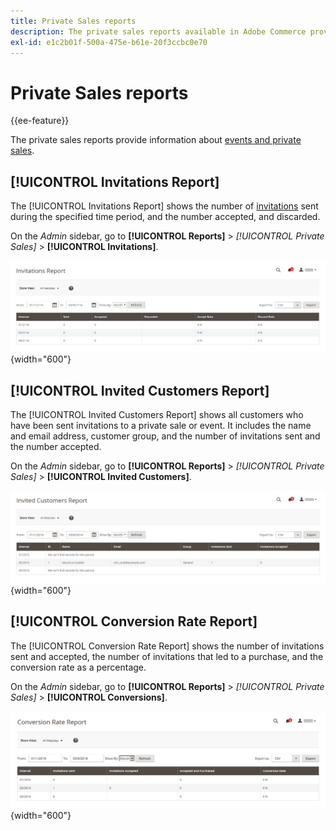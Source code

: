```yaml
---
title: Private Sales reports
description: The private sales reports available in Adobe Commerce provide useful information about events and private sales.
exl-id: e1c2b01f-500a-475e-b61e-20f3ccbc0e70
---
```

# Private Sales reports

{{ee-feature}}

The private sales reports provide information about [events and private sales](../merchandising-promotions/events-private-sales.md).

## [!UICONTROL Invitations Report]

The [!UICONTROL Invitations Report] shows the number of [invitations](../merchandising-promotions/invitations.md) sent during the specified time period, and the number accepted, and discarded.

On the _Admin_ sidebar, go to **[!UICONTROL Reports]** > _[!UICONTROL Private Sales]_ > **[!UICONTROL Invitations]**.

![Invitations Report](./assets/private-sales-invitations.png){width="600"}

## [!UICONTROL Invited Customers Report]

The [!UICONTROL Invited Customers Report] shows all customers who have been sent invitations to a private sale or event. It includes the name and email address, customer group, and the number of invitations sent and the number accepted.

On the _Admin_ sidebar, go to **[!UICONTROL Reports]** > _[!UICONTROL Private Sales]_ > **[!UICONTROL Invited Customers]**.

![Invited Customers Report](./assets/private-sales-invited-customers.png){width="600"}

## [!UICONTROL Conversion Rate Report]

The [!UICONTROL Conversion Rate Report] shows the number of invitations sent and accepted, the number of invitations that led to a purchase, and the conversion rate as a percentage.

On the _Admin_ sidebar, go to **[!UICONTROL Reports]** > _[!UICONTROL Private Sales]_ > **[!UICONTROL Conversions]**.

![Conversion Rate Report](./assets/private-sales-conversions.png){width="600"}
